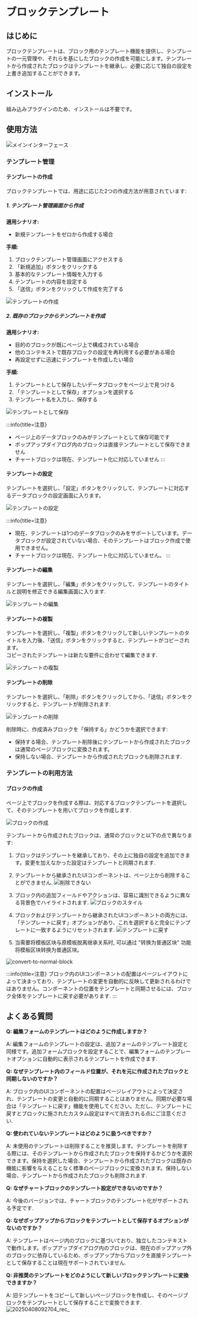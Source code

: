 # ブロックテンプレート

<PluginInfo name="block-template"></PluginInfo>
<style>
.markdown h5 {
    font-size: 15px;
}
</style>


## はじめに

ブロックテンプレートは、ブロック用のテンプレート機能を提供し、テンプレートの一元管理や、それらを基にしたブロックの作成を可能にします。テンプレートから作成されたブロックはテンプレートを継承し、必要に応じて独自の設定を上書き追加することができます。

## インストール

組み込みプラグインのため、インストールは不要です。

## 使用方法

![メインインターフェース](https://static-docs.nocobase.com/main-screen-block-template.png)

### テンプレート管理

#### テンプレートの作成

ブロックテンプレートでは、用途に応じた2つの作成方法が用意されています:

##### 1. テンプレート管理画面から作成

**適用シナリオ:**
- 新規テンプレートをゼロから作成する場合

**手順:**
1. ブロックテンプレート管理画面にアクセスする
2. 「新規追加」ボタンをクリックする
3. 基本的なテンプレート情報を入力する
4. テンプレートの内容を設定する
5. 「送信」ボタンをクリックして作成を完了する

![テンプレートの作成](https://static-docs.nocobase.com/create-template.png)

##### 2. 既存のブロックからテンプレートを作成

**適用シナリオ:**
- 目的のブロックが既にページ上で構成されている場合
- 他のコンテキストで既存ブロックの設定を再利用する必要がある場合
- 再設定せずに迅速にテンプレートを作成したい場合

**手順:**
1. テンプレートとして保存したいデータブロックをページ上で見つける
2. 「テンプレートとして保存」オプションを選択する
3. テンプレート名を入力し、保存する

![テンプレートとして保存](https://static-docs.nocobase.com/save-as-block-template.png)

:::info{title=注意}
- ページ上のデータブロックのみがテンプレートとして保存可能です
- ポップアップダイアログ内のブロックは直接テンプレートとして保存できません
- チャートブロックは現在、テンプレート化に対応していません
:::

#### テンプレートの設定

テンプレートを選択し、「設定」ボタンをクリックして、テンプレートに対応するデータブロックの設定画面に入ります。

![テンプレートの設定](https://static-docs.nocobase.com/configure-template.png)

:::info{title=注意}
- 現在、テンプレートは1つのデータブロックのみをサポートしています。データブロックが設定されていない場合、そのテンプレートはブロック作成で使用できません。
- チャートブロックは現在、テンプレート化に対応していません。
:::

#### テンプレートの編集

テンプレートを選択し、「編集」ボタンをクリックして、テンプレートのタイトルと説明を修正できる編集画面に入ります.

![テンプレートの編集](https://static-docs.nocobase.com/edit-template.png)

#### テンプレートの複製

テンプレートを選択し、「複製」ボタンをクリックして新しいテンプレートのタイトルを入力後、「送信」ボタンをクリックすると、テンプレートがコピーされます。  
コピーされたテンプレートは新たな要件に合わせて編集できます.

![テンプレートの複製](https://static-docs.nocobase.com/copy-template.png)

#### テンプレートの削除

テンプレートを選択し、「削除」ボタンをクリックしてから、「送信」ボタンをクリックすると、テンプレートが削除されます.

![テンプレートの削除](https://static-docs.nocobase.com/delete-template.png)

削除時に、作成済みブロックを「保持する」かどうかを選択できます:
- 保持する場合、テンプレート削除後にテンプレートから作成されたブロックは通常のページブロックに変換されます。
- 保持しない場合、テンプレートから作成されたブロックも削除されます.

### テンプレートの利用方法

#### ブロックの作成

ページ上でブロックを作成する際は、対応するブロックテンプレートを選択して、そのテンプレートを用いてブロックを作成します.

![ブロックの作成](https://static-docs.nocobase.com/create-block.png)

テンプレートから作成されたブロックは、通常のブロックと以下の点で異なります:
1. ブロックはテンプレートを継承しており、その上に独自の設定を追加できます。変更を加えなかった設定はテンプレートと同期されます.
2. テンプレートから継承されたUIコンポーネントは、ページ上から削除することができません.
![削除できない](https://static-docs.nocobase.com/disable-delete.png)

3. ブロック内の追加フィールドやアクションは、容易に識別できるように異なる背景色でハイライトされます.
![ブロックのスタイル](https://static-docs.nocobase.com/template-bg.png)

4. ブロックおよびテンプレートから継承されたUIコンポーネントの両方には、「テンプレートに戻す」オプションがあり、これを選択すると完全にテンプレートに一致するようにリセットされます.
![テンプレートに戻す](https://static-docs.nocobase.com/revert-to-template.gif)

5. 当需要将模板区块与原模板脱离继承关系时, 可以通过 "转换为普通区块" 功能将模板区块转换为普通区块。

![convert-to-normal-block](https://static-docs.nocobase.com/convert-to-normal-block.png)

:::info{title=注意}
ブロック内のUIコンポーネントの配置はページレイアウトによって決まっており、テンプレートの変更を自動的に反映して更新されるわけではありません。コンポーネントの位置をテンプレートと同期させるには、ブロック全体をテンプレートに戻す必要があります.
:::

## よくある質問

**Q: 編集フォームのテンプレートはどのように作成しますか？**

A: 編集フォームのテンプレートの設定は、追加フォームのテンプレート設定と同様です。追加フォームブロックを設定することで、編集フォームのテンプレートオプションに自動的に表示されるテンプレートを作成できます.

**Q: なぜテンプレート内のフィールド位置が、それを元に作成されたブロックと同期しないのですか？**

A: ブロック内のUIコンポーネントの配置はページレイアウトによって決定され、テンプレートの変更と自動的に同期することはありません。同期が必要な場合は「テンプレートに戻す」機能を使用してください。ただし、テンプレートに戻すとブロックに施されたカスタム設定はすべて消去される点にご注意ください.

**Q: 使われていないテンプレートはどのように扱うべきですか？**

A: 未使用のテンプレートは削除することを推奨します。テンプレートを削除する際には、そのテンプレートから作成されたブロックを保持するかどうかを選択できます。保持を選択した場合、テンプレートから作成されたブロックは既存の機能に影響を与えることなく標準のページブロックに変換されます。保持しない場合、テンプレートから作成されたブロックも削除されます.

**Q: なぜチャートブロックのテンプレート設定ができないのですか？**

A: 今後のバージョンでは、チャートブロックのテンプレート化がサポートされる予定です.

**Q: なぜポップアップからブロックをテンプレートとして保存するオプションがないのですか？**

A: テンプレートはページ内のブロックに基づいており、独立したコンテキストで動作します。ポップアップダイアログ内のブロックは、現在のポップアップ外のブロックに依存しているため、ポップアップからブロックを直接テンプレートとして保存することは現在サポートされていません.

**Q: 非推奨のテンプレートをどのようにして新しいブロックテンプレートに変換できますか？**

A: 旧テンプレートをコピーして新しいページブロックを作成し、そのページブロックをテンプレートとして保存することで変換できます. ![20250408092704_rec_](https://static-docs.nocobase.com/20250408092704_rec_.gif)
